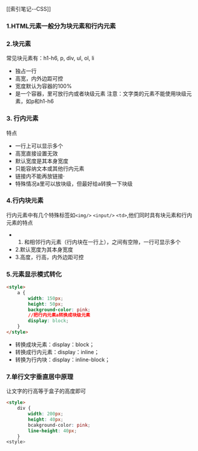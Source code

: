 [[索引笔记--CSS]]
### 1.HTML元素一般分为块元素和行内元素
### 2.块元素
常见块元素有：h1-h6, p, div, ul, ol, li
* 独占一行
* 高宽，内外边距可控
* 宽度默认为容器的100%
* 是一个容器，里可放行内或者块级元素
注意：文字类的元素不能使用块级元素，如p和h1-h6
### 3. 行内元素
特点
* 一行上可以显示多个
* 高宽直接设置无效
* 默认宽度是其本身宽度
* 只能容纳文本或其他行内元素
* 链接内不能再放链接·
* 特殊情况a里可以放块级，但最好给a转换一下块级
### 4.行内块元素
行内元素中有几个特殊标签如`<img/>` `<input/>` `<td>`,他们同时具有块元素和行内元素的特点
* 1. 和相邻行内元素（行内块在一行上），之间有空隙，一行可显示多个
* 2.默认宽度为其本身宽度
* 3.高度，行高，内外边距可控
### 5.元素显示模式转化
```html
<style>
	a {
		width: 150px;
		height: 50px;
		background-color: pink;
		//把行内元素a转换成块级元素
		display: block;
	}
</style>
```
* 转换成块元素：display：block；
* 转换成行内元素：display：inline；
* 转换为行内块：display：inline-block；
### 7.单行文字垂直居中原理
让文字的行高等于盒子的高度即可
```html
<style>
	div {
		width: 200px;
		height: 40px;
		bcakground-color: pink;
		line-height: 40px;
	}
<style>
```